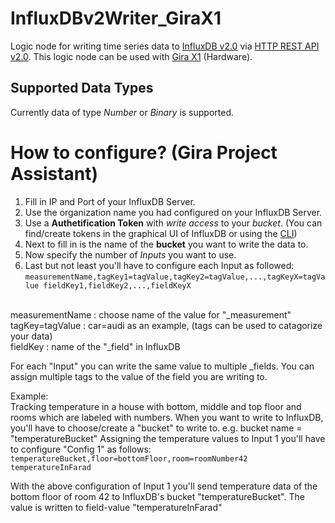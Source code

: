# InfluxDBv2Writer_GiraX1
Logic node for writing time series data to [InfluxDB v2.0](https://docs.influxdata.com/influxdb/v2.0/) via [HTTP REST API v2.0](https://docs.influxdata.com/influxdb/v2.0/reference/api/). This logic node can be used with [Gira X1](https://www.gira.de/produkte/lichtsteuerung/lichtsteuerung-per-app/gira-x1#) (Hardware).

## Supported Data Types
Currently data of type *Number* or *Binary* is supported.

# How to configure? (Gira Project Assistant)
1. Fill in IP and Port of your InfluxDB Server.
2. Use the organization name you had configured on your InfluxDB Server.
3. Use a **Authetification Token** with *write access* to your *bucket*. (You can find/create tokens in the graphical UI of InfluxDB or using the [CLI](https://docs.influxdata.com/influxdb/v2.0/security/tokens/))
4. Next to fill in is the name of the **bucket** you want to write the data to.
5. Now specify the number of *Inputs* you want to use.
6. Last but not least you'll have to configure each Input as followed:<br/>
`measurementName,tagKey1=tagValue,tagKey2=tagValue,...,tagKeyX=tagValue fieldKey1,fieldKey2,...,fieldKeyX`
<br/>
measurementName :   choose name of the value for "_measurement"<br/>
tagKey=tagValue :   car=audi as an example, (tags can be used to catagorize your data)<br/>
fieldKey        :   name of the "_field" in InfluxDB<br/>

For each "Input" you can write the same value to multiple _fields.
You can assign multiple tags to the value of the field you are writing to.<br/>

Example:<br/>
Tracking temperature in a house with bottom, middle and top floor and rooms which are labeled with numbers.
When you want to write to InfluxDB, you'll have to choose/create a "bucket" to write to.
e.g. bucket name = "temperatureBucket"
Assigning the temperature values to Input 1 you'll have to configure "Config 1" as follows:
`temperatureBucket,floor=bottomFloor,room=roomNumber42 temperatureInFarad`

With the above configuration of Input 1 you'll send temperature data of the bottom floor of room 42 to InfluxDB's bucket "temperatureBucket".
The value is written to field-value "temperatureInFarad"
